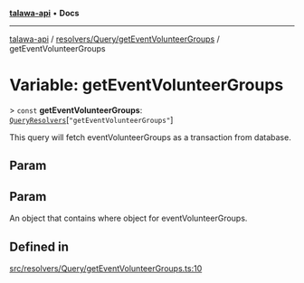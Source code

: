 [**talawa-api**](../../../../README.md) • **Docs**

***

[talawa-api](../../../../modules.md) / [resolvers/Query/getEventVolunteerGroups](../README.md) / getEventVolunteerGroups

# Variable: getEventVolunteerGroups

\> `const` **getEventVolunteerGroups**: [`QueryResolvers`](../../../../types/generatedGraphQLTypes/type-aliases/QueryResolvers.md)\[`"getEventVolunteerGroups"`\]

This query will fetch eventVolunteerGroups as a transaction from database.

## Param

## Param

An object that contains where object for eventVolunteerGroups.

## Defined in

[src/resolvers/Query/getEventVolunteerGroups.ts:10](https://github.com/PalisadoesFoundation/talawa-api/blob/0e711c6a6b57f55ab5776fc9c8edfc5ebc0b3d70/src/resolvers/Query/getEventVolunteerGroups.ts#L10)

